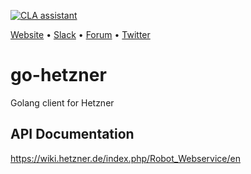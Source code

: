 [![CLA assistant](https://cla-assistant.io/readme/badge/appscode/go-hetzner)](https://cla-assistant.io/appscode/go-hetzner)

[Website](https://appscode.com) • [Slack](https://slack.appscode.com) • [Forum](https://discuss.appscode.com) • [Twitter](https://twitter.com/AppsCodeHQ)

# go-hetzner
Golang client for Hetzner

## API Documentation
https://wiki.hetzner.de/index.php/Robot_Webservice/en
